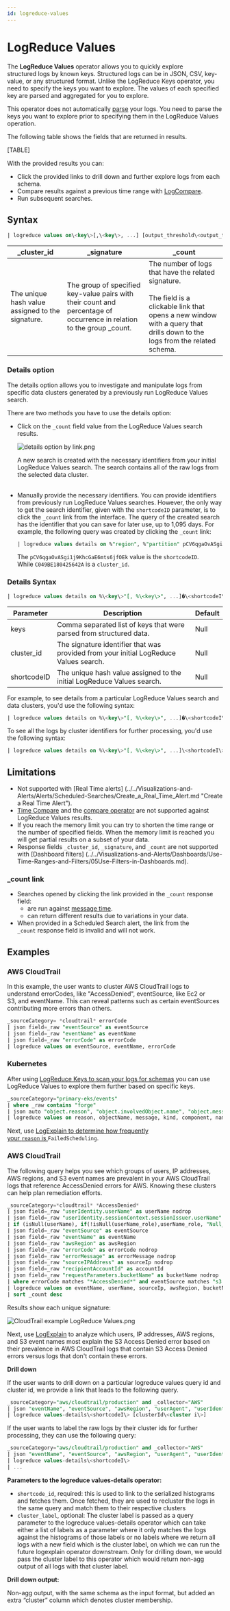 ```yaml
---
id: logreduce-values
---
```


# LogReduce Values

The **LogReduce Values** operator allows you to quickly explore structured logs by known keys. Structured logs can be in JSON, CSV, key-value, or any structured format. Unlike the LogReduce Keys operator, you need to specify the keys you want to explore. The values of each specified key are parsed and aggregated for you to explore.

This operator does not automatically [parse](/docs/search/search-query-language/parse-operators) your logs. You need to parse the keys you want to explore prior to specifying them in the LogReduce Values operation. 

The following table shows the fields that are returned in results.

[TABLE]

With the provided results you can:

* Click the provided links to drill down and further explore logs from each schema.
* Compare results against a previous time range with [LogCompare](/search/logcompare).
* Run subsequent searches.

## Syntax

```sql
| logreduce values on\<key\>[,\<key\>, ...] [output_threshold\<output_threshol\>]
```

| _cluster_id | _signature | _count |
| -- | -- | -- |
| The unique hash value assigned to the signature. | The group of specified key-value pairs with their count and percentage of occurrence in relation to the group _count. | The number of logs that have the related signature.<br/><br/>The field is a clickable link that opens a new window with a query that drills down to the logs from the related schema. |

### Details option

The details option allows you to investigate and manipulate logs from specific data clusters generated by a previously run LogReduce Values search.

There are two methods you have to use the details option:

* Click on the `_count` field value from the LogReduce Values search results.  

    ![details option by link.png](/img/search/behavior-insights/details-option-by-link.png)  
      
    A new search is created with the necessary identifiers from your initial LogReduce Values search. The search contains all of the raw logs from the selected data cluster.  
     
* Manually provide the necessary identifiers. You can provide identifiers from previously run LogReduce Values searches. However, the only way to get the search identifier, given with the `shortcodeID` parameter, is to click the `_count` link from the interface. The query of the created search has the identifier that you can save for later use, up to 1,095 days. For example, the following query was created by clicking the `_count` link:  
      
    ```sql
    | logreduce values details on %"region", %"partition" pCV6qgaOvASgi1j9KhcGaE6mts6jfOEk "C049BE180425642A"
    ```  
      
    The `pCV6qgaOvASgi1j9KhcGaE6mts6jfOEk` value is the `shortcodeID`. While `C049BE180425642A` is a `cluster_id`.

### Details Syntax

```sql
| logreduce values details on %\<key\>"[, %\<key\>", ...]�\<shortcodeI\> \<cluster_id\>,\<cluster_id\>, ...]
```

| Parameter   | Description | Default |
| -- | -- | -- |
| keys | Comma separated list of keys that were parsed from structured data. | Null |
| cluster_id  | The signature identifier that was provided from your initial LogReduce Values search. | Null |
| shortcodeID | The unique hash value assigned to the initial LogReduce Values search.  | Null |

For example, to see details from a particular LogReduce Values search and data clusters, you'd use the following syntax: 

```sql
| logreduce values details on %\<key\>"[, %\<key\>", ...]�\<shortcodeI\> \<cluster_id\>,\<cluster_id\>, ...]
```

To see all the logs by cluster identifiers for further processing, you'd use the following syntax:

```sql
| logreduce values details on %\<key\>"[, %\<key\>", ...]\<shortcodeI\>
```

## Limitations

* Not supported with [Real Time alerts] (../../Visualizations-and-Alerts/Alerts/Scheduled-Searches/Create_a_Real_Time_Alert.md "Create a Real Time Alert").
* [Time Compare](../time-compare.md) and the [compare operator](../search-query-language/search-operators/Compare.md "Compare") are not supported against LogReduce Values results.
* If you reach the memory limit you can try to shorten the time range or the number of specified fields. When the memory limit is reached you will get partial results on a subset of your data.
* Response fields `_cluster_id`, `_signature`, and `_count` are not supported with [Dashboard filters] (../../Visualizations-and-Alerts/Dashboards/Use-Time-Ranges-and-Filters/05Use-Filters-in-Dashboards.md).

### _count link 

* Searches opened by clicking the link provided in the `_count` response field:
    * are run against [message time](../get-started-with-search/search-basics/built-in-metadata.md "Built-in Metadata").
    * can return different results due to variations in your data.
* When provided in a Scheduled Search alert, the link from the `_count` response field is invalid and will not work.

## Examples

### AWS CloudTrail

In this example, the user wants to cluster AWS CloudTrail logs to understand errorCodes, like "AccessDenied", eventSource, like Ec2 or S3, and eventName. This can reveal patterns such as certain eventSources contributing more errors than others.

```sql
_sourceCategory= *cloudtrail* errorCode 
| json field=_raw "eventSource" as eventSource 
| json field=_raw "eventName" as eventName 
| json field=_raw "errorCode" as errorCode 
| logreduce values on eventSource, eventName, errorCode
```

### Kubernetes

After using [LogReduce Keys to scan your logs for schemas](logreduce-keys.md) you can use LogReduce Values to explore them further based on specific keys.

```sql
_sourceCategory="primary-eks/events" 
| where _raw contains "forge" 
| json auto "object.reason", "object.involvedObject.name", "object.message", "object.involvedobject.kind", "object.source.component", "object.metadata.namespace" as reason, objectName, message, kind, component, namespace 
| logreduce values on reason, objectName, message, kind, component, namespace
```

Next, use [LogExplain to determine how frequently your `reason` is ](logexplain.md)`FailedScheduling`.  

### AWS CloudTrail

The following query helps you see which groups of users, IP addresses, AWS regions, and S3 event names are prevalent in your AWS CloudTrail logs that reference AccessDenied errors for AWS. Knowing these clusters can help plan remediation efforts.

```sql
_sourceCategory=*cloudtrail* *AccessDenied* 
| json field=_raw "userIdentity.userName" as userName nodrop 
| json field=_raw "userIdentity.sessionContext.sessionIssuer.userName" as userName_role nodrop 
| if (isNull(userName), if(!isNull(userName_role),userName_role, "Null_UserName"), userName) as userName  
| json field=_raw "eventSource" as eventSource 
| json field=_raw "eventName" as eventName 
| json field=_raw "awsRegion" as awsRegion 
| json field=_raw "errorCode" as errorCode nodrop 
| json field=_raw "errorMessage" as errorMessage nodrop 
| json field=_raw "sourceIPAddress" as sourceIp nodrop 
| json field=_raw "recipientAccountId" as accountId 
| json field=_raw "requestParameters.bucketName" as bucketName nodrop 
| where errorCode matches "*AccessDenied*" and eventSource matches "s3.amazonaws.com"  and accountId matches "*" 
| logreduce values on eventName, userName, sourceIp, awsRegion, bucketName 
| sort _count desc
```

Results show each unique signature:

![CloudTrail example LogReduce Values.png](/img/search/behavior-insights/CloudTrail-example-LogReduce-Values.png)

Next, use [LogExplain](logexplain.md) to analyze which users, IP addresses, AWS regions, and S3 event names most explain the S3 Access Denied error based on their prevalence in AWS CloudTrail logs that contain S3 Access Denied errors versus logs that don't contain these errors.

**Drill down**

If the user wants to drill down on a particular logreduce values query id and cluster id, we provide a link that leads to the following query. 

```sql
_sourceCategory="aws/cloudtrail/production" and _collector="AWS" 
| json "eventName", "eventSource", "awsRegion", "userAgent", "userIdentity.type", "managementEvent", "readOnly" 
| logreduce values-details\<shortcodeI\> [clusterId\<cluster i\>]
```

If the user wants to label the raw logs by their cluster ids for further processing, they can use the following query:

```sql
_sourceCategory="aws/cloudtrail/production" and _collector="AWS" 
| json "eventName", "eventSource", "awsRegion", "userAgent", "userIdentity.type", "managementEvent", "readOnly" 
| logreduce values-details\<shortcodeI\> 
| ...
```

**Parameters to the logreduce values-details operator:**

* `shortcode_id`, required: this is used to link to the serialized histograms and fetches them. Once fetched, they are used to recluster the logs in the same query and match them to their respective clusters
* `cluster_label`, optional: The cluster label is passed as a query parameter to the logreduce values-details operator which can take either a list of labels as a parameter where it only matches the logs against the histograms of those labels or no labels where we return all logs with a new field which is the cluster label, on which we can run the future logexplain operator downstream. Only for drilling down, we would pass the cluster label to this operator which would return non-agg output of all logs with that cluster label.

**Drill down output:**

Non-agg output, with the same schema as the input format, but added an extra “cluster” column which denotes cluster membership.
